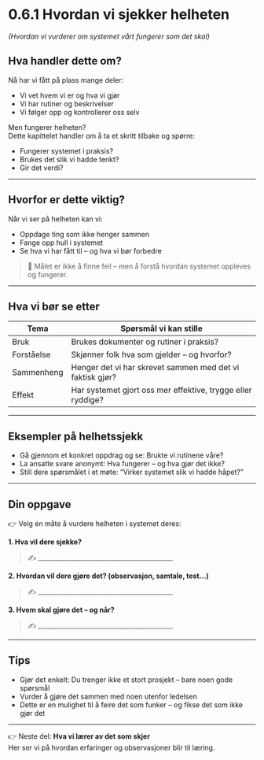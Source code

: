 # 0.6.1 Hvordan vi sjekker helheten  
*(Hvordan vi vurderer om systemet vårt fungerer som det skal)*

## Hva handler dette om?

Nå har vi fått på plass mange deler:
- Vi vet hvem vi er og hva vi gjør
- Vi har rutiner og beskrivelser
- Vi følger opp og kontrollerer oss selv

Men fungerer helheten?  
Dette kapittelet handler om å ta et skritt tilbake og spørre:
- Fungerer systemet i praksis?
- Brukes det slik vi hadde tenkt?
- Gir det verdi?

---

## Hvorfor er dette viktig?

Når vi ser på helheten kan vi:
- Oppdage ting som ikke henger sammen
- Fange opp hull i systemet
- Se hva vi har fått til – og hva vi bør forbedre

> 📌 Målet er ikke å finne feil – men å forstå hvordan systemet oppleves og fungerer.

---

## Hva vi bør se etter

| Tema | Spørsmål vi kan stille |
|------|-------------------------|
| Bruk | Brukes dokumenter og rutiner i praksis? |
| Forståelse | Skjønner folk hva som gjelder – og hvorfor? |
| Sammenheng | Henger det vi har skrevet sammen med det vi faktisk gjør? |
| Effekt | Har systemet gjort oss mer effektive, trygge eller ryddige? |

---

## Eksempler på helhetssjekk

- Gå gjennom et konkret oppdrag og se: Brukte vi rutinene våre?
- La ansatte svare anonymt: Hva fungerer – og hva gjør det ikke?
- Still dere spørsmålet i et møte: “Virker systemet slik vi hadde håpet?”

---

## Din oppgave

👉 Velg én måte å vurdere helheten i systemet deres:

**1. Hva vil dere sjekke?**  
> ✍️ ___________________________________________

**2. Hvordan vil dere gjøre det? (observasjon, samtale, test...)**  
> ✍️ ___________________________________________

**3. Hvem skal gjøre det – og når?**  
> ✍️ ___________________________________________

---

## Tips

- Gjør det enkelt: Du trenger ikke et stort prosjekt – bare noen gode spørsmål
- Vurder å gjøre det sammen med noen utenfor ledelsen
- Dette er en mulighet til å feire det som funker – og fikse det som ikke gjør det

---

👉 Neste del: **Hva vi lærer av det som skjer**  
Her ser vi på hvordan erfaringer og observasjoner blir til læring.

